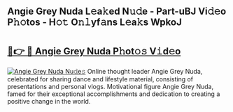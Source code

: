 ## Angie Grey Nuda L𝚎a𝚔ed N𝚞𝚍e - Part-uBJ Vi𝚍𝚎o P𝚑𝚘tos - H𝚘𝚝 O𝚗𝚕yf𝚊ns L𝚎a𝚔s WpkoJ

# <h2><a href="http://kf8m7c.oniu.top/?m=Angie+Grey+Nuda">🔗👉 🔴 Angie Grey Nuda P𝚑ot𝚘𝚜 V𝚒d𝚎o</a></h2>

[![Angie Grey Nuda Nu𝚍e𝚜](https://i.imgur.com/0qMVB7G.gif)](http://kf8m7c.oniu.top/?m=Angie+Grey+Nuda)
Online thought leader Angie Grey Nuda, celebrated for sharing dance and lifestyle material, consisting of presentations and personal vlogs. Motivational figure Angie Grey Nuda, famed for their exceptional accomplishments and dedication to creating a positive change in the world.  
